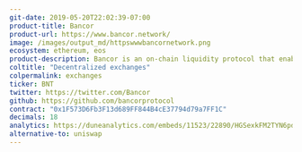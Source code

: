 ```yaml
---
git-date: 2019-05-20T22:02:39-07:00
product-title: Bancor
product-url: https://www.bancor.network/
image: /images/output_md/httpswwwbancornetwork.png
ecosystem: ethereum, eos
product-description: Bancor is an on-chain liquidity protocol that enables automated, decentralized token exchange on Ethereum and across blockchains. [Bancor Protocol History and Bancor v2 Details](/bancor).
coltitle: "Decentralized exchanges"
colpermalink: exchanges
ticker: BNT
twitter: https://twitter.com/Bancor
github: https://github.com/bancorprotocol
contract: "0x1F573D6Fb3F13d689FF844B4cE37794d79a7FF1C"
decimals: 18
analytics: https://duneanalytics.com/embeds/11523/22890/HGSexkFM2TYN6pdc9xspFn4Be7ywzsGv9mJrftj8
alternative-to: uniswap
---
```

